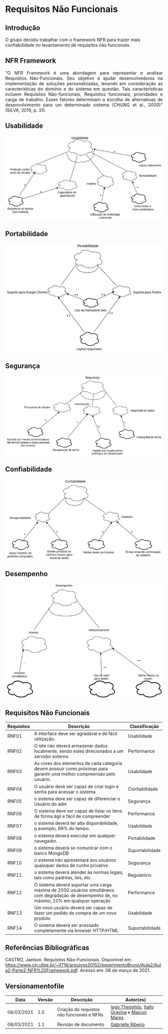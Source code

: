 # Requisitos Não Funcionais

## Introdução
O grupo decidiu trabalhar com o framework NFR para trazer mais confiabilidade no levantamento de requisitos não funcionais.

## NFR Framework

<p align= "justify"> "O NFR Framework é uma abordagem para representar e analisar Requisitos Não-Funcionais. Seu objetivo é ajudar desenvolvedores na implementação de soluções personalizadas, levando em consideração as características do domínio e do sistema em questão. Tais características incluem Requisitos Não-funcionais, Requisitos funcionais, prioridades e carga de trabalho. Esses fatores determinam a escolha de alternativas de desenvolvimento para um determinado sistema (CHUNG et al., 2000)" (SILVA, 2019, p. 31).</p>

## Usabilidade
![alt text](./img/NFR/NFR_usabilidade.jpg)

## Portabilidade 
![alt text](./img/NFR/NFR_portabilidade.jpg)

## Segurança
![alt text](./img/NFR/NFR_Seguranca.jpg)

## Confiabilidade
![alt text](./img/NFR/NFR_Confiabilidade.jpg)

## Desempenho
![alt text](./img/NFR/NFR_desempenho.png)

## Requisitos Não Funcionais

|Requisitos| Descrição|Classificação|
|---|---|---|
|RNF01|A interface deve ser agradável e de fácil utilização.| Usabilidade|
|RNF02|O site não deverá armazenar dados localmente, sendo estes direcionados a um servidor externo.| Performance|
|RNF03|As cores dos elementos de cada categoria devem possuir cores próximas para garantir uma melhor compreensão pelo usuário.|Usabilidade |
|RNF04|O usuário deve ser capaz de criar login e senha para acessar o sistema|Confiabilidade |
|RNF05|o sistema deve ser capaz de diferenciar o Usuário do adm |Segurança |
|RNF06|O sistema deve ser capaz de listar os itens de forma ágil e fácil de compreender |Performance |
|RNF07|o sistema deverá ter alta disponibilidade, p.exemplo, 99% do tempo.|Usabilidade|
|RNF08|o sistema deverá executar em qualquer navegador.|Portabilidade|
|RNF09|o sistema deverá se comunicar com o banco MongoDB|Suportabilidade |
|RNF10|o sistema não apresentará aos usuários quaisquer dados de cunho privativo|Segurança |
|RNF11|o sistema deverá atender às normas legais, tais como padrões, leis, etc.|Regulatório |
|RNF12|O sistema deverá suportar uma carga máxima de 2000 usuários simultâneos com degradação de desempenho de, no máximo, 10% em qualquer operação|Performance |
|RNF13|Um novo usuário deverá ser capaz de fazer um pedido de compra de um novo produto|Usabilidade |
|RNF14|O sistema deverá ser acessado completamente via browser HTTP/HTML|Suportabilidade |


## Referências Bibliográficas

CASTRO, Jaelson. Requisitos Não-Funcionais. Disponível em: https://www.cin.ufpe.br/~if716/arquivos20152/experimentoBruno/Aula2/Aula2-Parte2-NFR%20Framework.pdf. Acesso em: 08 de março de 2021.


## Versionamentofile
| Data | Versão | Descrição | Autor(es) |
|------|------|------|------|
|08/03/2021|1.0| Criação do requistos não funcionais e NFRs| [Iago Theóphilo](https://github.com/IagoTheophilo), [Itallo Gravina](https://github.com/itallogravina) e [Maicon Mares](https://github.com/MaiconMares)|
|08/03/2021|1.1| Revisão de documento | [Gabrielle Ribeiro](https://github.com/Gabrielle-Ribeiro) |
